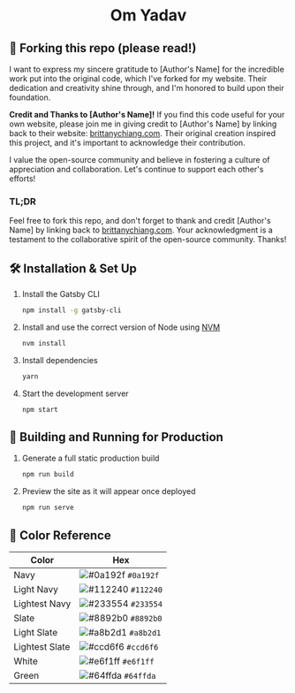 
<h1 align="center">
 Om Yadav
</h1>

## 🚨 Forking this repo (please read!)

I want to express my sincere gratitude to [Author's Name] for the incredible work put into the original code, which I've forked for my website. Their dedication and creativity shine through, and I'm honored to build upon their foundation.

**Credit and Thanks to [Author's Name]!**
If you find this code useful for your own website, please join me in giving credit to [Author's Name] by linking back to their website: [brittanychiang.com](https://brittanychiang.com). Their original creation inspired this project, and it's important to acknowledge their contribution.

I value the open-source community and believe in fostering a culture of appreciation and collaboration. Let's continue to support each other's efforts!

### TL;DR

Feel free to fork this repo, and don't forget to thank and credit [Author's Name] by linking back to [brittanychiang.com](https://brittanychiang.com). Your acknowledgment is a testament to the collaborative spirit of the open-source community. Thanks!


## 🛠 Installation & Set Up

1. Install the Gatsby CLI

   ```sh
   npm install -g gatsby-cli
   ```

2. Install and use the correct version of Node using [NVM](https://github.com/nvm-sh/nvm)

   ```sh
   nvm install
   ```

3. Install dependencies

   ```sh
   yarn
   ```

4. Start the development server

   ```sh
   npm start
   ```

## 🚀 Building and Running for Production

1. Generate a full static production build

   ```sh
   npm run build
   ```

1. Preview the site as it will appear once deployed

   ```sh
   npm run serve
   ```

## 🎨 Color Reference

| Color          | Hex                                                                |
| -------------- | ------------------------------------------------------------------ |
| Navy           | ![#0a192f](https://via.placeholder.com/10/0a192f?text=+) `#0a192f` |
| Light Navy     | ![#112240](https://via.placeholder.com/10/0a192f?text=+) `#112240` |
| Lightest Navy  | ![#233554](https://via.placeholder.com/10/303C55?text=+) `#233554` |
| Slate          | ![#8892b0](https://via.placeholder.com/10/8892b0?text=+) `#8892b0` |
| Light Slate    | ![#a8b2d1](https://via.placeholder.com/10/a8b2d1?text=+) `#a8b2d1` |
| Lightest Slate | ![#ccd6f6](https://via.placeholder.com/10/ccd6f6?text=+) `#ccd6f6` |
| White          | ![#e6f1ff](https://via.placeholder.com/10/e6f1ff?text=+) `#e6f1ff` |
| Green          | ![#64ffda](https://via.placeholder.com/10/64ffda?text=+) `#64ffda` |
